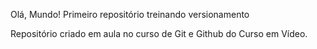 Olá, Mundo!
 Primeiro repositório treinando versionamento

Repositório criado em aula no curso de Git e Github do Curso em Vídeo.
